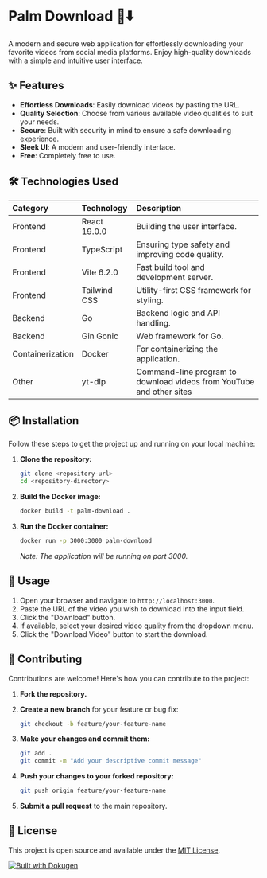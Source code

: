 # Palm Download 🌴⬇️

A modern and secure web application for effortlessly downloading your favorite videos from social media platforms. Enjoy high-quality downloads with a simple and intuitive user interface.

## ✨ Features

-   **Effortless Downloads**: Easily download videos by pasting the URL.
-   **Quality Selection**: Choose from various available video qualities to suit your needs.
-   **Secure**: Built with security in mind to ensure a safe downloading experience.
-   **Sleek UI**: A modern and user-friendly interface.
-   **Free**: Completely free to use.

## 🛠️ Technologies Used

| Category        | Technology                               | Description                                                                 |
| :-------------- | :--------------------------------------- | :-------------------------------------------------------------------------- |
| Frontend        | React 19.0.0                             | Building the user interface.                                                |
| Frontend        | TypeScript                               | Ensuring type safety and improving code quality.                            |
| Frontend        | Vite 6.2.0                               | Fast build tool and development server.                                     |
| Frontend        | Tailwind CSS                             | Utility-first CSS framework for styling.                                     |
| Backend         | Go                                       | Backend logic and API handling.                                             |
| Backend         | Gin Gonic                                | Web framework for Go.                                                        |
| Containerization| Docker                                   | For containerizing the application.                                          |
| Other           | yt-dlp                                 | Command-line program to download videos from YouTube and other sites          |

## 📦 Installation

Follow these steps to get the project up and running on your local machine:

1.  **Clone the repository:**

    ```bash
    git clone <repository-url>
    cd <repository-directory>
    ```

2.  **Build the Docker image:**

    ```bash
    docker build -t palm-download .
    ```

3.  **Run the Docker container:**

    ```bash
    docker run -p 3000:3000 palm-download
    ```

    *Note: The application will be running on port 3000.*

## 🚀 Usage

1.  Open your browser and navigate to `http://localhost:3000`.
2.  Paste the URL of the video you wish to download into the input field.
3.  Click the "Download" button.
4.  If available, select your desired video quality from the dropdown menu.
5.  Click the "Download Video" button to start the download.

## 🤝 Contributing

Contributions are welcome! Here's how you can contribute to the project:

1.  **Fork the repository.**
2.  **Create a new branch** for your feature or bug fix:

    ```bash
    git checkout -b feature/your-feature-name
    ```

3.  **Make your changes and commit them:**

    ```bash
    git add .
    git commit -m "Add your descriptive commit message"
    ```

4.  **Push your changes to your forked repository:**

    ```bash
    git push origin feature/your-feature-name
    ```

5.  **Submit a pull request** to the main repository.

## 📄 License

This project is open source and available under the [MIT License](LICENSE).

[![Built with Dokugen](https://img.shields.io/badge/Built%20with-Dokugen-brightgreen)](https://github.com/samueltuoyo15/Dokugen)
